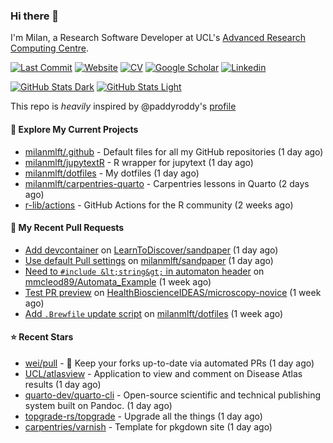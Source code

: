 ### Hi there 👋

I'm Milan, a Research Software Developer at UCL's [Advanced Research Computing
Centre](https://www.ucl.ac.uk/advanced-research-computing/advanced-research-computing-centre).

[![Last Commit](https://img.shields.io/github/last-commit/milanmlft/milanmlft?label=updated)](https://github.com/milanmlft)
[![Website](https://img.shields.io/badge/GitHub%20Pages-222?logo=githubpages&logoColor=fff&style=for-the-badge&style=flat)](https://milanmlft.dev)
[![CV](https://img.shields.io/badge/CV-PDF-pink.svg)](https://milanmlft.dev/uploads/resume.pdf)
[![Google Scholar](https://img.shields.io/badge/Google%20Scholar-4285F4?logo=googlescholar&logoColor=fff&style=for-the-badge&style=flat)](https://scholar.google.com/citations?user=LwW40HQAAAAJ&hl=en)
[![Linkedin](https://img.shields.io/badge/LinkedIn-0A66C2?logo=linkedin&logoColor=fff&style=for-the-badge&style=flat)](http://www.linkedin.com/in/milan-malfait)

[![GitHub Stats Dark](https://github-readme-stats-paddyroddy.vercel.app/api?username=milanmlft&disable_animations=true&hide_border=true&hide_title=true&include_all_commits=true&rank_icon=github&show=prs_merged,reviews&show_icons=true&theme=tokyonight)](https://github.com/milanmlft/milanmlft#gh-dark-mode-only)
[![GitHub Stats Light](https://github-readme-stats-paddyroddy.vercel.app/api?username=milanmlft&disable_animations=true&hide_border=true&hide_title=true&include_all_commits=true&rank_icon=github&show=prs_merged,reviews&show_icons=true&theme=default)](https://github.com/milanmlft/milanmlft#gh-light-mode-only)

This repo is _heavily_ inspired by @paddyroddy's [profile](https://github.com/paddyroddy/paddyroddy)

#### 👷 Explore My Current Projects

- [milanmlft/.github](https://github.com/milanmlft/.github) - Default files for all my GitHub repositories
  (1 day ago)
- [milanmlft/jupytextR](https://github.com/milanmlft/jupytextR) - R wrapper for jupytext
  (1 day ago)
- [milanmlft/dotfiles](https://github.com/milanmlft/dotfiles) - My dotfiles
  (1 day ago)
- [milanmlft/carpentries-quarto](https://github.com/milanmlft/carpentries-quarto) - Carpentries lessons in Quarto
  (2 days ago)
- [r-lib/actions](https://github.com/r-lib/actions) - GitHub Actions for the R community
  (2 weeks ago)

#### 🔨 My Recent Pull Requests

- [Add devcontainer](https://github.com/LearnToDiscover/sandpaper/pull/43) on [LearnToDiscover/sandpaper](https://github.com/LearnToDiscover/sandpaper)
  (1 day ago)
- [Use default Pull settings](https://github.com/milanmlft/sandpaper/pull/6) on [milanmlft/sandpaper](https://github.com/milanmlft/sandpaper)
  (1 day ago)
- [Need to `#include &lt;string&gt;` in automaton header](https://github.com/mmcleod89/Automata_Example/pull/1) on [mmcleod89/Automata_Example](https://github.com/mmcleod89/Automata_Example)
  (1 week ago)
- [Test PR preview](https://github.com/HealthBioscienceIDEAS/microscopy-novice/pull/13) on [HealthBioscienceIDEAS/microscopy-novice](https://github.com/HealthBioscienceIDEAS/microscopy-novice)
  (1 week ago)
- [Add `.Brewfile` update script](https://github.com/milanmlft/dotfiles/pull/1) on [milanmlft/dotfiles](https://github.com/milanmlft/dotfiles)
  (1 week ago)

#### ⭐ Recent Stars

- [wei/pull](https://github.com/wei/pull) - 🤖 Keep your forks up-to-date via automated PRs
  (1 day ago)
- [UCL/atlasview](https://github.com/UCL/atlasview) - Application to view and comment on Disease Atlas results
  (1 day ago)
- [quarto-dev/quarto-cli](https://github.com/quarto-dev/quarto-cli) - Open-source scientific and technical publishing system built on Pandoc.
  (1 day ago)
- [topgrade-rs/topgrade](https://github.com/topgrade-rs/topgrade) - Upgrade all the things
  (1 day ago)
- [carpentries/varnish](https://github.com/carpentries/varnish) - Template for pkgdown site
  (1 day ago)
